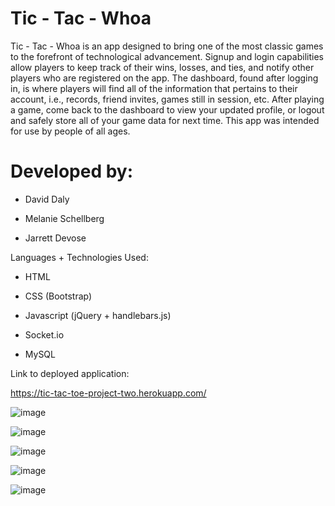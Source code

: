 # Tic - Tac - Whoa 

Tic - Tac - Whoa is an app designed to bring one of the most classic games to the forefront of technological advancement. Signup and login capabilities allow players to keep track of their wins, losses, and ties, and notify other players who are registered on the app. The dashboard, found after logging in, is where players will find all of the information that pertains to their account, i.e., records, friend invites, games still in session, etc. After playing a game, come back to the dashboard to view your updated profile, or logout and safely store all of your game data for next time. This app was intended for use by people of all ages.

# Developed by:

* David Daly

* Melanie Schellberg

* Jarrett Devose 

Languages + Technologies Used:

* HTML

* CSS (Bootstrap)

* Javascript (jQuery + handlebars.js)

* Socket.io

* MySQL

Link to deployed application:

https://tic-tac-toe-project-two.herokuapp.com/

![image](https://user-images.githubusercontent.com/72107773/108435608-cb90a280-7217-11eb-94b5-f8dbcdf9eb83.png)

![image](https://user-images.githubusercontent.com/72107773/108435646-e105cc80-7217-11eb-9267-49daf58a5203.png)

![image](https://user-images.githubusercontent.com/72107773/108435679-f2e76f80-7217-11eb-959d-6cb83747b181.png)

![image](https://user-images.githubusercontent.com/72107773/108435708-0397e580-7218-11eb-8dfe-68ccc4df9a05.png)

![image](https://user-images.githubusercontent.com/72107773/108435742-13afc500-7218-11eb-9aa4-a98cbd9fe486.png)


